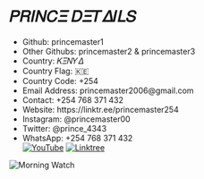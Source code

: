 <!DOCTYPE html>
<html>
<head>
 																					   </head>   <body>     <div class="container">       <h1>𝛲𝑅𝛪𝛮𝐶𝛯 𝐷𝛯𝑇𝛥𝛪𝐿𝑆</h1>       <div class="details">         <ul>           <li><span>Github</span>: princemaster1</li> 
<li><span>Other Githubs</span>: princemaster2 & princemaster3</li>             <li><span>Country</span>: 𝛫𝛯𝛮𝑌𝛥</li>
<li><span>Country Flag</span>: 🇰🇪</li>   
<li><span>Country Code</span>: +254</li>              <li><span>Email Address</span>: princemaster2006@gmail.com</li>           <li><span>Contact</span>: +254 768 371 432</li>           <li><span>Website</span>: https://linktr.ee/princemaster254</li>           <li><span>Instagram</span>: @princemaster00</li>           <li><span>Twitter</span>: @prince_4343</li>           <li><span>WhatsApp</span>: +254 768 371 432</li>     <a href="https://youtube.com/@collinschege7995"><img alt="YouTube" src="https://img.shields.io/badge/-YouTube-red?style=for-the-badge&logo=YouTube&logoColor=black"/></a>   <a href="https://linktr.ee/princemaster254"><img alt="Linktree" src="https://img.shields.io/badge/-Linktree-green?style=for-the-badge&logo=Linktree&logoColor=white"/></a>
    </ul>       </div>       <div class="morning_watch">         <img src="https://images.unsplash.com/photo-1517694712202-14dd9538aa97?ixlib=rb-1.2.1&ixid=eyJhcHBfaWQiOjEyMDd9&auto=format&fit=crop&w=1350&q=80" alt="Morning Watch" />       </div>     </div>   </body></html



